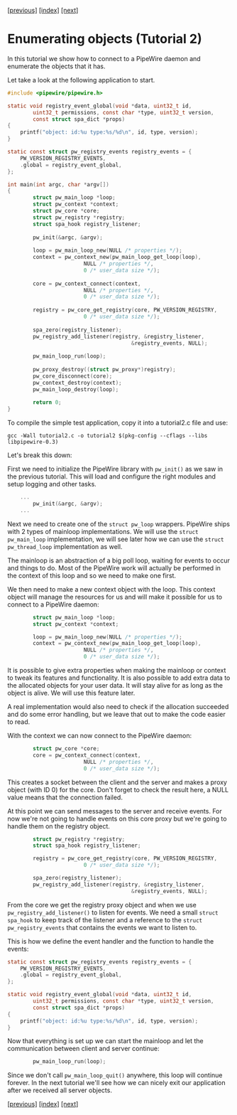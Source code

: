 [[previous]](tutorial1.md) [[index]](tutorial-index.md) [[next]](tutorial3.md)

# Enumerating objects (Tutorial 2)

In this tutorial we show how to connect to a PipeWire daemon and 
enumerate the objects that it has.

Let take a look at the following application to start.

```c
#include <pipewire/pipewire.h>

static void registry_event_global(void *data, uint32_t id,
		uint32_t permissions, const char *type, uint32_t version,
		const struct spa_dict *props)
{
	printf("object: id:%u type:%s/%d\n", id, type, version);
}

static const struct pw_registry_events registry_events = {
	PW_VERSION_REGISTRY_EVENTS,
	.global = registry_event_global,
};

int main(int argc, char *argv[])                                                
{                                                                               
        struct pw_main_loop *loop;                                              
        struct pw_context *context;                                             
        struct pw_core *core;                                                   
        struct pw_registry *registry;                                           
        struct spa_hook registry_listener;                                      
                                                                                
        pw_init(&argc, &argv);                                                  
                                                                                
        loop = pw_main_loop_new(NULL /* properties */);                         
        context = pw_context_new(pw_main_loop_get_loop(loop),                   
                        NULL /* properties */,                                  
                        0 /* user_data size */);                                
                                                                                
        core = pw_context_connect(context,                                      
                        NULL /* properties */,                                  
                        0 /* user_data size */);                                
                                                                                
        registry = pw_core_get_registry(core, PW_VERSION_REGISTRY,              
                        0 /* user_data size */);                                
                                                                                
        spa_zero(registry_listener);                                            
        pw_registry_add_listener(registry, &registry_listener,                  
                                       &registry_events, NULL);                 
                                                                                
        pw_main_loop_run(loop);                                                 
                                                                                
        pw_proxy_destroy((struct pw_proxy*)registry);                           
        pw_core_disconnect(core);                                               
        pw_context_destroy(context);                                            
        pw_main_loop_destroy(loop);                                             
                                                                                
        return 0;                                                               
}                                  
```

To compile the simple test application, copy it into a tutorial2.c file and
use:

```
gcc -Wall tutorial2.c -o tutorial2 $(pkg-config --cflags --libs libpipewire-0.3)
```

Let's break this down:

First we need to initialize the PipeWire library with `pw_init()` as we
saw in the previous tutorial. This will load and configure the right
modules and setup logging and other tasks.

```c
	...
        pw_init(&argc, &argv);
	...
```

Next we need to create one of the `struct pw_loop` wrappers. PipeWire
ships with 2 types of mainloop implementations. We will use the
`struct pw_main_loop` implementation, we will see later how we can
use the `struct pw_thread_loop` implementation as well.

The mainloop is an abstraction of a big poll loop, waiting for events
to occur and things to do. Most of the PipeWire work will actually
be performed in the context of this loop and so we need to make one
first.

We then need to make a new context object with the loop. This context
object will manage the resources for us and will make it possible for
us to connect to a PipeWire daemon:

```c
        struct pw_main_loop *loop;
        struct pw_context *context;

        loop = pw_main_loop_new(NULL /* properties */);
        context = pw_context_new(pw_main_loop_get_loop(loop),
                        NULL /* properties */,
                        0 /* user_data size */);
```

It is possible to give extra properties when making the mainloop or
context to tweak its features and functionality. It is also possible
to add extra data to the allocated objects for your user data. It will
stay alive for as long as the object is alive. We will use this
feature later.

A real implementation would also need to check if the allocation
succeeded and do some error handling, but we leave that out to make
the code easier to read.

With the context we can now connect to the PipeWire daemon:

```c
        struct pw_core *core;
        core = pw_context_connect(context,
                        NULL /* properties */,
                        0 /* user_data size */);
```

This creates a socket between the client and the server and makes
a proxy object (with ID 0) for the core. Don't forget to check the
result here, a NULL value means that the connection failed.

At this point we can send messages to the server and receive events.
For now we're not going to handle events on this core proxy but
we're going to handle them on the registry object.


```c
        struct pw_registry *registry;
        struct spa_hook registry_listener;

        registry = pw_core_get_registry(core, PW_VERSION_REGISTRY,
                        0 /* user_data size */);

        spa_zero(registry_listener);
        pw_registry_add_listener(registry, &registry_listener,
                                       &registry_events, NULL);
```

From the core we get the registry proxy object and when we use
`pw_registry_add_listener()` to listen for events. We need a
small `struct spa_hook` to keep track of the listener and a
reference to the `struct pw_registry_events` that contains the
events we want to listen to.

This is how we define the event handler and the function to
handle the events:

```c
static const struct pw_registry_events registry_events = {
	PW_VERSION_REGISTRY_EVENTS,
	.global = registry_event_global,
};

static void registry_event_global(void *data, uint32_t id,
		uint32_t permissions, const char *type, uint32_t version,
		const struct spa_dict *props)
{
	printf("object: id:%u type:%s/%d\n", id, type, version);
}
```

Now that everything is set up we can start the mainloop and let
the communication between client and server continue:

```c
        pw_main_loop_run(loop);
```

Since we don't call `pw_main_loop_quit()` anywhere, this loop will
continue forever. In the next tutorial we'll see how we can nicely
exit our application after we received all server objects.


[[previous]](tutorial1.md) [[index]](tutorial-index.md) [[next]](tutorial3.md)
